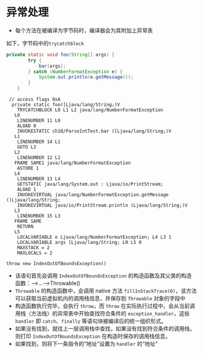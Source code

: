 # 异常处理

* 每个方法在被编译为字节码时，编译器会为其附加上异常表

如下，字节码中的`trycatchblock`

```java
private static void foo(String[] args) {
        try {
            bar(args);
        } catch (NumberFormatException e) {
            System.out.println(e.getMessage());
        }
    }
```

```bytecode
 // access flags 0xA
  private static foo([Ljava/lang/String;)V
    TRYCATCHBLOCK L0 L1 L2 java/lang/NumberFormatException 
   L0
    LINENUMBER 11 L0
    ALOAD 0
    INVOKESTATIC ch10/ParseIntTest.bar ([Ljava/lang/String;)V
   L1
    LINENUMBER 14 L1
    GOTO L3
   L2
    LINENUMBER 12 L2
   FRAME SAME1 java/lang/NumberFormatException
    ASTORE 1
   L4
    LINENUMBER 13 L4
    GETSTATIC java/lang/System.out : Ljava/io/PrintStream;
    ALOAD 1
    INVOKEVIRTUAL java/lang/NumberFormatException.getMessage ()Ljava/lang/String;
    INVOKEVIRTUAL java/io/PrintStream.println (Ljava/lang/String;)V
   L3
    LINENUMBER 15 L3
   FRAME SAME
    RETURN
   L5
    LOCALVARIABLE e Ljava/lang/NumberFormatException; L4 L3 1
    LOCALVARIABLE args [Ljava/lang/String; L0 L5 0
    MAXSTACK = 2
    MAXLOCALS = 2
```

`throw new IndexOutOfBoundsException()`

* 该语句首先会调用 `IndexOutOfBoundsException` 的构造函数及其父类的构造函数：-->...-->Throwable()
* `Throwable` 的构造函数中，会调用 native 方法 `fillInStackTrace(0)`，该方法可以获取当前虚拟机内的调用栈信息，并保存到 `Throwable` 对象的字段中
* 构造函数执行完毕，会执行 `throw`，而 `throw` 在实际执行过程中，会从当前调用栈（方法栈）的异常表中开始查找符合条件的 `exception_handler`，这些 `handler` 即 `catch`、`finally` 等语句块被编译后的统一组织形式。
* 如果没有找到，就往上一层调用栈中查找，如果没有找到符合条件的调用栈，则打印 `IndexOutOfBoundsException` 在构造时保存的调用栈信息。
* 如果找到，则将下一条指令的“地址”设置为 `handler` 的“地址”
